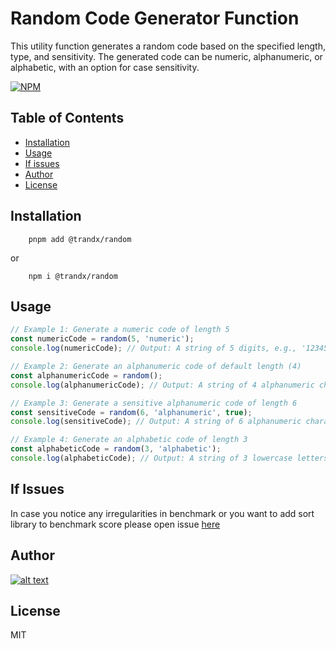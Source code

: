 # Random Code Generator Function

This utility function generates a random code based on the specified length, type, and sensitivity. The generated code can be numeric, alphanumeric, or alphabetic, with an option for case sensitivity.


[![NPM](https://nodei.co/npm/@trandx/native.png?downloads=true)](https://nodei.co/npm/@trandx/native/)

## Table of Contents

<!-- - [Demo](#Demo) -->
- [Installation](#installation)
- [Usage](#usage)
- [If issues](#If-issues)
- [Author](#Author)
- [License](#license)

## Installation
```shell
    pnpm add @trandx/random
```
or

```shell
    npm i @trandx/random
```

## Usage

```js
// Example 1: Generate a numeric code of length 5
const numericCode = random(5, 'numeric');
console.log(numericCode); // Output: A string of 5 digits, e.g., '12345'

// Example 2: Generate an alphanumeric code of default length (4)
const alphanumericCode = random();
console.log(alphanumericCode); // Output: A string of 4 alphanumeric characters, e.g., 'a1b2'

// Example 3: Generate a sensitive alphanumeric code of length 6
const sensitiveCode = random(6, 'alphanumeric', true);
console.log(sensitiveCode); // Output: A string of 6 alphanumeric characters, e.g., 'aB1cD2'

// Example 4: Generate an alphabetic code of length 3
const alphabeticCode = random(3, 'alphabetic');
console.log(alphabeticCode); // Output: A string of 3 lowercase letters, e.g., 'abc'

```

## If Issues

In case you notice any irregularities in benchmark or you want to add sort library to benchmark score
please open issue [here](https://github.com/Trandx/native/issues)

## Author

[![alt text](https://avatars.githubusercontent.com/u/42522718?s=100)](https://github.com/Trandx)

## License

MIT
